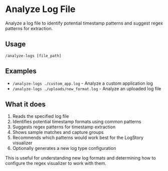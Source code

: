 # Analyze Log File

Analyze a log file to identify potential timestamp patterns and suggest regex patterns for extraction.

## Usage
```
/analyze-logs [file_path]
```

## Examples
- `/analyze-logs ./custom_app.log` - Analyze a custom application log
- `/analyze-logs ./uploads/new_format.log` - Analyze an uploaded log file

## What it does
1. Reads the specified log file
2. Identifies potential timestamp formats using common patterns
3. Suggests regex patterns for timestamp extraction
4. Shows sample matches and capture groups
5. Recommends which patterns would work best for the LogStory visualizer
6. Optionally generates a new log type configuration

This is useful for understanding new log formats and determining how to configure the regex visualizer to work with them.